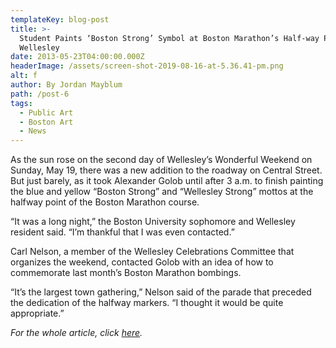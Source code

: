 ```yaml
---
templateKey: blog-post
title: >-
  Student Paints ‘Boston Strong’ Symbol at Boston Marathon’s Half-way Point in
  Wellesley
date: 2013-05-23T04:00:00.000Z
headerImage: /assets/screen-shot-2019-08-16-at-5.36.41-pm.png
alt: f
author: By Jordan Mayblum
path: /post-6
tags:
  - Public Art
  - Boston Art
  - News
---
```

 As the sun rose on the second day of Wellesley’s Wonderful Weekend on Sunday, May 19, there was a new addition to the roadway on Central Street. But just barely, as it took Alexander Golob until after 3 a.m. to finish painting the blue and yellow “Boston Strong” and “Wellesley Strong” mottos at the halfway point of the Boston Marathon course.

“It was a long night,” the Boston University sophomore and Wellesley resident said. “I’m thankful that I was even contacted.”

Carl Nelson, a member of the Wellesley Celebrations Committee that organizes the weekend, contacted Golob with an idea of how to commemorate last month’s Boston Marathon bombings.

“It’s the largest town gathering,” Nelson said of the parade that preceded the dedication of the halfway markers. “I thought it would be quite appropriate.”



_For the whole article, click_ [_here_](https://www.wickedlocal.com/article/20130523/News/305239858)_._
